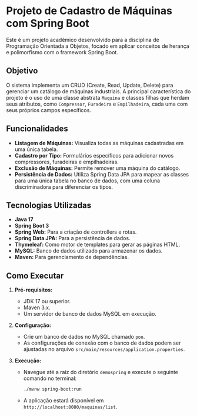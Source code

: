 # Projeto de Cadastro de Máquinas com Spring Boot

Este é um projeto acadêmico desenvolvido para a disciplina de Programação Orientada a Objetos, focado em aplicar conceitos de herança e polimorfismo com o framework Spring Boot.

## Objetivo

O sistema implementa um CRUD (Create, Read, Update, Delete) para gerenciar um catálogo de máquinas industriais. A principal característica do projeto é o uso de uma classe abstrata `Maquina` e classes filhas que herdam seus atributos, como `Compressor`, `Furadeira` e `Empilhadeira`, cada uma com seus próprios campos específicos.

## Funcionalidades

- **Listagem de Máquinas:** Visualiza todas as máquinas cadastradas em uma única tabela.
- **Cadastro por Tipo:** Formulários específicos para adicionar novos compressores, furadeiras e empilhadeiras.
- **Exclusão de Máquinas:** Permite remover uma máquina do catálogo.
- **Persistência de Dados:** Utiliza Spring Data JPA para mapear as classes para uma única tabela no banco de dados, com uma coluna discriminadora para diferenciar os tipos.

## Tecnologias Utilizadas

- **Java 17**
- **Spring Boot 3**
- **Spring Web:** Para a criação de controllers e rotas.
- **Spring Data JPA:** Para a persistência de dados.
- **Thymeleaf:** Como motor de templates para gerar as páginas HTML.
- **MySQL:** Banco de dados utilizado para armazenar os dados.
- **Maven:** Para gerenciamento de dependências.

## Como Executar

1.  **Pré-requisitos:**

    - JDK 17 ou superior.
    - Maven 3.x.
    - Um servidor de banco de dados MySQL em execução.

2.  **Configuração:**

    - Crie um banco de dados no MySQL chamado `poo`.
    - As configurações de conexão com o banco de dados podem ser ajustadas no arquivo `src/main/resources/application.properties`.

3.  **Execução:**
    - Navegue até a raiz do diretório `demospring` e execute o seguinte comando no terminal:
      ```bash
      ./mvnw spring-boot:run
      ```
    - A aplicação estará disponível em `http://localhost:8080/maquinas/list`.
